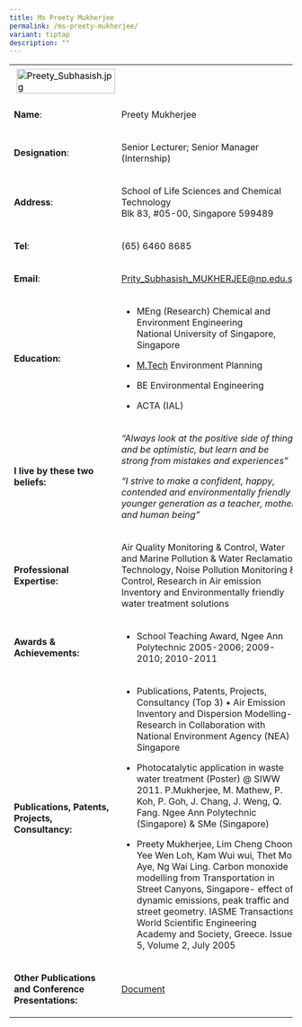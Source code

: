 ```yaml
---
title: Ms Preety Mukherjee
permalink: /ms-preety-mukherjee/
variant: tiptap
description: ""
---
```

<table>
<tbody>
<tr>
<td rowspan="1" colspan="1">
<div class="isomer-image-wrapper">
<img style="caret-color: rgb(0, 0, 0); color: rgb(0, 0, 0); font-style: normal; font-variant-caps: normal; font-weight: 400; letter-spacing: normal; orphans: auto; text-align: start; text-indent: 0px; text-transform: none; white-space: normal; widows: auto; word-spacing: 0px; -webkit-text-stroke-width: 0px; text-decoration: none; margin: 5px;" height="auto" width="100%" alt="Preety_Subhasish.jpg" src="https://graduation.np.edu.sg/staffdirectory/lsct/PublishingImages/Preety_Subhasish.jpg">
</div>
</td>
<td rowspan="1" colspan="1">
<p></p>
</td>
</tr>
<tr>
<td rowspan="1" colspan="1">
<p><strong>Name</strong>:&nbsp;&nbsp;&nbsp;&nbsp;&nbsp;&nbsp;&nbsp;&nbsp;&nbsp;&nbsp;&nbsp;&nbsp;&nbsp;&nbsp;&nbsp;&nbsp;&nbsp;&nbsp;&nbsp;&nbsp;&nbsp;&nbsp;&nbsp;&nbsp;&nbsp;</p>
</td>
<td rowspan="1" colspan="1">
<p>​Preety Mukherjee</p>
</td>
</tr>
<tr>
<td rowspan="1" colspan="1">
<p>​<strong>Designation</strong>:</p>
</td>
<td rowspan="1" colspan="1">
<p>​Senior Lecturer; Senior Manager (Internship)</p>
</td>
</tr>
<tr>
<td rowspan="1" colspan="1">
<p><strong>Address</strong>: ​</p>
</td>
<td rowspan="1" colspan="1">
<p>School of Life Sciences and Chemical Technology
<br>Blk 83, #05-00, Singapore 599489​</p>
</td>
</tr>
<tr>
<td rowspan="1" colspan="1">
<p><strong>Tel</strong>: &nbsp;&nbsp;&nbsp; ​</p>
</td>
<td rowspan="1" colspan="1">
<p>(65) 6460 8685</p>
</td>
</tr>
<tr>
<td rowspan="1" colspan="1">
<p><strong>Email</strong>: ​</p>
</td>
<td rowspan="1" colspan="1">
<p><a href="mailto:Prity_Subhasish_MUKHERJEE@np.edu.sg" rel="noopener noreferrer nofollow" target="_blank">Prity_Subhasish_MUKHERJEE@np.edu.sg</a>
</p>
</td>
</tr>
<tr>
<td rowspan="1" colspan="1">
<p><strong>Education:</strong>
</p>
</td>
<td rowspan="1" colspan="1">
<ul data-tight="true" class="tight">
<li>
<p>MEng (Research) Chemical and Environment Engineering&nbsp;
<br>National University of Singapore, Singapore</p>
</li>
<li>
<p><a href="http://M.Tech" rel="noopener noreferrer nofollow" target="_blank">M.Tech</a> Environment
Planning</p>
</li>
<li>
<p>BE Environmental Engineering</p>
</li>
<li>
<p>​ACTA (IAL)</p>
</li>
</ul>
</td>
</tr>
<tr>
<td rowspan="1" colspan="1">
<p><strong>I live by these two beliefs:</strong>
</p>
</td>
<td rowspan="1" colspan="1">
<p><em>“Always look at the positive side of things and be optimistic, but learn and be strong from mistakes and experiences”</em>
</p>
<p><em>“I strive to make a confident, happy, contended and environmentally friendly younger generation as a teacher, mother and human being”</em>
</p>
</td>
</tr>
<tr>
<td rowspan="1" colspan="1">
<p><strong>Professional Expertise​:</strong>
</p>
</td>
<td rowspan="1" colspan="1">
<p>Air Quality Monitoring &amp; Control, Water and Marine Pollution &amp;
Water Reclamation Technology, Noise Pollution Monitoring &amp; Control,
Research in Air emission Inventory and Environmentally friendly water treatment
solutions</p>
</td>
</tr>
<tr>
<td rowspan="1" colspan="1">
<p><strong>Awards &amp; Achievements​:</strong>
</p>
</td>
<td rowspan="1" colspan="1">
<ul data-tight="true" class="tight">
<li>
<p>​School Teaching Award, Ngee Ann Polytechnic 2005-2006; 2009-2010; 2010-2011</p>
</li>
</ul>
</td>
</tr>
<tr>
<td rowspan="1" colspan="1">
<p><strong>Publications, Patents, Projects, Consultancy:</strong>
</p>
</td>
<td rowspan="1" colspan="1">
<ul data-tight="true" class="tight">
<li>
<p>Publications, Patents, Projects, Consultancy (Top 3)&nbsp;•&nbsp;Air Emission
Inventory and Dispersion Modelling- Research in Collaboration with National
Environment Agency (NEA) Singapore</p>
</li>
<li>
<p>Photocatalytic application in waste water treatment (Poster) @ SIWW 2011.
P.Mukherjee, M. Mathew, P. Koh, P. Goh, J. Chang, J. Weng, Q. Fang. Ngee
Ann Polytechnic (Singapore) &amp; SMe (Singapore)</p>
</li>
<li>
<p>Preety Mukherjee, Lim Cheng Choon, Yee Wen Loh, Kam Wui wui, Thet Mon
Aye, Ng Wai Ling. Carbon monoxide modelling from Transportation in Street
Canyons, Singapore- effect of dynamic emissions, peak traffic and street
geometry. IASME Transactions, World Scientific Engineering Academy and
Society, Greece. Issue 5, Volume 2, July 2005</p>
</li>
</ul>
</td>
</tr>
<tr>
<td rowspan="1" colspan="1">
<p><strong>Other Publications and Conference Presentations:</strong>
</p>
</td>
<td rowspan="1" colspan="1">
<p><a href="/files/LSCT/OtherPublications_Prity.pdf" rel="noopener noreferrer nofollow" target="_blank">Document</a>
</p>
</td>
</tr>
</tbody>
</table>
<p></p>